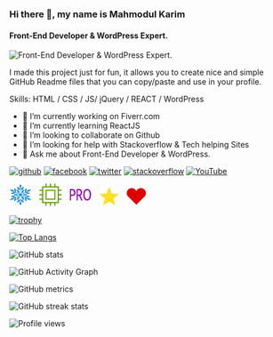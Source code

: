 ### Hi there 👋, my name is Mahmodul Karim
#### Front-End Developer & WordPress Expert.
![Front-End Developer & WordPress Expert.](https://pbs.twimg.com/profile_banners/1298696878423302144/1630066884/600x200)

I made this project just for fun, it allows you to create nice and simple GitHub Readme files that you can copy/paste and use in your profile.

Skills: HTML / CSS / JS/  jQuery / REACT / WordPress 

- 🔭 I’m currently working on Fiverr.com 
- 🌱 I’m currently learning ReactJS 
- 👯 I’m looking to collaborate on Github 
- 🤔 I’m looking for help with Stackoverflow & Tech helping Sites 
- 💬 Ask me about Front-End Developer & WordPress. 


[<img src='https://cdn.jsdelivr.net/npm/simple-icons@3.0.1/icons/github.svg' alt='github' height='40'>](https://github.com/developermkarim)  [<img src='https://cdn.jsdelivr.net/npm/simple-icons@3.0.1/icons/facebook.svg' alt='facebook' height='40'>](https://www.facebook.com/profile.php?id=100008756207891)  [<img src='https://cdn.jsdelivr.net/npm/simple-icons@3.0.1/icons/twitter.svg' alt='twitter' height='40'>](https://twitter.com/MahmodulKarim11)  [<img src='https://cdn.jsdelivr.net/npm/simple-icons@3.0.1/icons/stackoverflow.svg' alt='stackoverflow' height='40'>](https://stackoverflow.com/users/https://stackexchange.com/users/19582983/m-karim)  [<img src='https://cdn.jsdelivr.net/npm/simple-icons@3.0.1/icons/youtube.svg' alt='YouTube' height='40'>](https://www.youtube.com/channel/UCWLHz9TxYs1pBAdFMHfSV6w)  

<a href='https://archiveprogram.github.com/'><img src='https://raw.githubusercontent.com/acervenky/animated-github-badges/master/assets/acbadge.gif' width='40' height='40'></a> <a href='https://docs.github.com/en/developers'><img src='https://raw.githubusercontent.com/acervenky/animated-github-badges/master/assets/devbadge.gif' width='40' height='40'></a> <a href='https://github.com/pricing'><img src='https://raw.githubusercontent.com/acervenky/animated-github-badges/master/assets/pro.gif' width='40' height='40'></a> <a href='https://stars.github.com/'><img src='https://raw.githubusercontent.com/acervenky/animated-github-badges/master/assets/starbadge.gif' width='35' height='35'></a> <a href='https://docs.github.com/en/github/supporting-the-open-source-community-with-github-sponsors'><img src='https://raw.githubusercontent.com/acervenky/animated-github-badges/master/assets/sponsorbadge.gif' width='35' height='35'></a> 

[![trophy](https://github-profile-trophy.vercel.app/?username=developermkarim)](https://github.com/ryo-ma/github-profile-trophy)

[![Top Langs](https://github-readme-stats.vercel.app/api/top-langs/?username=developermkarim)](https://github.com/anuraghazra/github-readme-stats)

![GitHub stats](https://github-readme-stats.vercel.app/api?username=developermkarim&show_icons=true)  

![GitHub Activity Graph](https://activity-graph.herokuapp.com/graph?username=developermkarim)  

![GitHub metrics](https://metrics.lecoq.io/developermkarim)  

![GitHub streak stats](https://github-readme-streak-stats.herokuapp.com/?user=developermkarim)  

![Profile views](https://gpvc.arturio.dev/developermkarim)  
